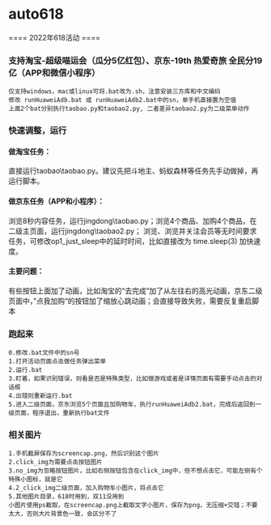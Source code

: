# auto618
==== 2022年618活动 ====
### 支持淘宝-超级喵运会（瓜分5亿红包）、京东-19th 热爱奇旅 全民分19亿（APP和微信小程序）
```
仅支持windows，mac或linux可将.bat改为.sh，注意安装三方库和中文编码
修改 runHuaweiAdb.bat 或 runHuaweiAdb2.bat中的sn，单手机直接置为空值
上面2个bat分别执行taobao.py和taobao2.py, 二者差异taobao2.py为二级菜单动作
```

### 快速调整，运行

#### 做淘宝任务：
直接运行taobao\taobao.py。建议先把斗地主、蚂蚁森林等任务先手动做掉，再运行脚本。
#### 做京东任务（APP和小程序）：
浏览8秒内容任务，运行jingdong\taobao.py；浏览4个商品、加购4个商品，在二级主页面，运行jingdong\taobao2.py；
浏览、浏览并关注会员等无时间要求任务，可修改op1_just_sleep中的延时时间，比如直接改为 time.sleep(3) 加快速度。
#### 主要问题：
有些按钮上面加了动画，比如淘宝的“去完成”加了从左往右的高光动画，京东二级页面中，”点我加购“的按钮加了缩放心跳动画；会直接导致失败，需要反复重启脚本

### 跑起来
```
0.修改.bat文件中的sn号
1.打开活动页面点击做任务弹出菜单
2.运行.bat
3.盯着，如果识别错误，则看是否是特殊类型，比如做游戏或者是详情页面有需要手动点击的对话框
4.出错则重新运行.bat
5.进入二级页面，京东浏览5个页面且加购物车，执行runHuaweiAdb2.bat，完成后返回到一级页面，程序退出，重新执行bat文件
```

### 相关图片
```
1.手机截屏保存为screencap.png，然后识别这个图片
2.click_img为需要点击按钮图片
3.no_img为忽略按钮图片，比如右侧按钮包含在click_img中，但不想点击它，可能左侧有个特殊小图标，就是它
4.2_click_img二级页面，加入购物车小图片，将点击它
5.其他图片目录，618时用到，双11没用到
小图片使用ps截取，在screencap.png上截取文字小图片，保存为png，无压缩+交错；不要太大，否则大片背景色一致，会区分不了
```